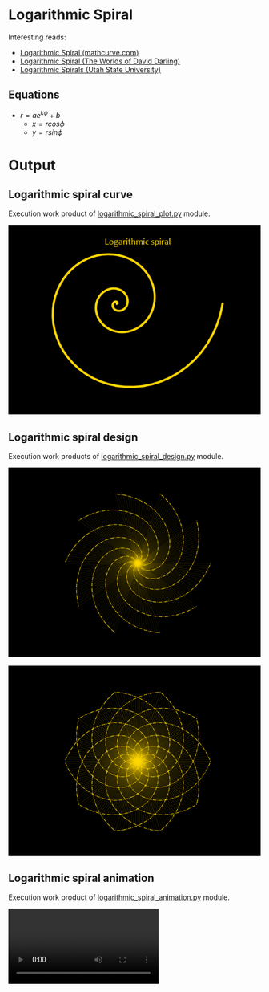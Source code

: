 # Logarithmic Spiral
Interesting reads:
- [Logarithmic Spiral (mathcurve.com)](https://mathcurve.com/courbes2d.gb/logarithmic/logarithmic.shtml)
- [Logarithmic Spiral (The Worlds of David Darling)](https://www.daviddarling.info/encyclopedia/L/logarithmic_spiral.html)
- [Logarithmic Spirals (Utah State University)](http://5010.mathed.usu.edu/Fall2022/MGriffeth/Log%20Spiral.html)

## Equations
- $r=ae^{k\phi}+b$
  - $x=rcos\phi$
  - $y=rsin\phi$

# Output

## Logarithmic spiral curve
Execution work product of [logarithmic_spiral_plot.py](logarithmic_spiral_plot.py) module.

![Logarithmic spiral curve](logarithmic_spiral.png)

## Logarithmic spiral design
Execution work products of [logarithmic_spiral_design.py](logarithmic_spiral_design.py) module.

![Logarithmic spiral design (rotated)](logarithmic_spiral_design(rotated).png)

![Logarithmic spiral design (reflected)](logarithmic_spiral_design(reflected).png)

## Logarithmic spiral animation
Execution work product of [logarithmic_spiral_animation.py](logarithmic_spiral_animation.py) module.

<video src="logarithmic_spiral(rotation).mp4" controls title="logarithmic spiral animation"></video>